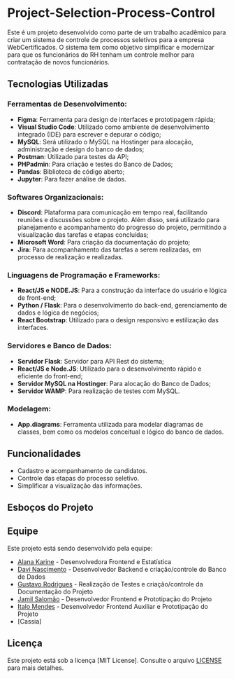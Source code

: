 # Project-Selection-Process-Control
Este é um projeto desenvolvido como parte de um trabalho acadêmico para criar um sistema de controle de processos seletivos para a empresa WebCertificados. O sistema tem como objetivo simplificar e modernizar para que os funcionários do RH tenham um controle melhor para contratação de novos funcionários.

## Tecnologias Utilizadas

### Ferramentas de Desenvolvimento:
- **Figma**: Ferramenta para design de interfaces e prototipagem rápida;
- **Visual Studio Code**: Utilizado como ambiente de desenvolvimento integrado (IDE)
para escrever e depurar o código;
- **MySQL**: Será utilizado o MySQL na Hostinger para alocação, administração e design
do banco de dados;
- **Postman**: Utilizado para testes da API;
- **PHPadmin**: Para criação e testes do Banco de Dados;
- **Pandas**: Biblioteca de código aberto;
- **Jupyter**:  Para fazer análise de dados.

### Softwares Organizacionais:
- **Discord**: Plataforma para comunicação em tempo real, facilitando reuniões e discussões
sobre o projeto. Além disso, será utilizado para planejamento e acompanhamento do
progresso do projeto, permitindo a visualização das tarefas e etapas concluídas;
- **Microsoft Word**: Para criação da documentação do projeto;
- **Jira**: Para acompanhamento das tarefas a serem realizadas, em processo de realização e realizadas.

### Linguagens de Programação e Frameworks:
- **React/JS e NODE.JS**: Para a construção da interface do usuário e lógica de front-end;
- **Python / Flask**: Para o desenvolvimento do back-end, gerenciamento de dados e lógica
de negócios;
- **React Bootstrap**: Utilizado para o design responsivo e estilização das interfaces.

### Servidores e Banco de Dados:
- **Servidor Flask**: Servidor para API Rest do sistema;
- **React/JS e Node.JS**: Utilizado para o desenvolvimento rápido e eficiente do front-end;
- **Servidor MySQL na Hostinger**: Para alocação do Banco de Dados;
- **Servidor WAMP**: Para realização de testes com MySQL.

### Modelagem:
- **App.diagrams**: Ferramenta utilizada para modelar diagramas de classes, bem como os modelos conceitual e lógico do banco de dados.

## Funcionalidades
- Cadastro e acompanhamento de candidatos.
- Controle das etapas do processo seletivo.
- Simplificar a visualização das informações.

## Esboços do Projeto

## Equipe

Este projeto está sendo desenvolvido pela equipe:

- [Alana Karine](https://github.com/AlanaK2) - Desenvolvedora Frontend e Estatística
- [Davi Nascimento](https://github.com/zedark860) - Desenvolvedor Backend e criação/controle do Banco de Dados
- [Gustavo Rodrigues](https://github.com/Gvcrodrigues99) - Realização de Testes e criação/controle da Documentação do
Projeto
- [Jamil Salomão](https://github.com/jamilsalomao) - Desenvolvedor Frontend e Prototipação do Projeto
- [Italo Mendes]() - Desenvolvedor Frontend Auxiliar e Prototipação do Projeto
- [Cassia]

## Licença

Este projeto está sob a licença [MIT License]. Consulte o arquivo [LICENSE](LICENSE) para mais detalhes.
